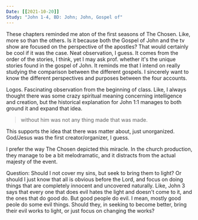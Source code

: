```yaml
---
Date: [[2021-10-20]]
Study: "John 1-4, BD: John; John, Gospel of"
---
```


These chapters reminded me aton of the first seasons of The Chosen. Like, more so than the others. Is it because both the Gospel of John and the tv show are focused on the perspective of the apostles? That would certainly be cool if it was the case. Neat observation, I guess. It comes from the order of the stories, I think, yet I may ask prof. whether it's the unique stories found in the gospel of John. It reminds me that I intend on really studying the comparison between the different gospels. I sincerely want to know the different perspectives and purposes between the four accounts. 

Logos. Fascinating observation from the beginning of class. Like, I always thought there was some crazy spiritual meaning concerning intelligence and creation, but the historical explanation for John 1:1 manages to both ground it and expand that idea. 

> without him was not any thing made that was made. 

This supports the idea that there was matter about, just unorganized. God/Jesus was the first creator/organizer, I guess. 

I prefer the way The Chosen depicted this miracle. In the church production, they manage to be a bit melodramatic, and it distracts from the actual majesty of the event. 

Question: Should I not cover my sins, but seek to bring them to light? Or should I just know that all is obvious before the Lord, and focus on doing things that are completely innocent and uncovered naturally. Like, John 3 says that every one that does evil hates the light and doesn't come to it, and the ones that do good do. But good people do evil. I mean, mostly good peole do some evil things. Should they, in seeking to become better, bring their evil works to light, or just focus on changing the works?